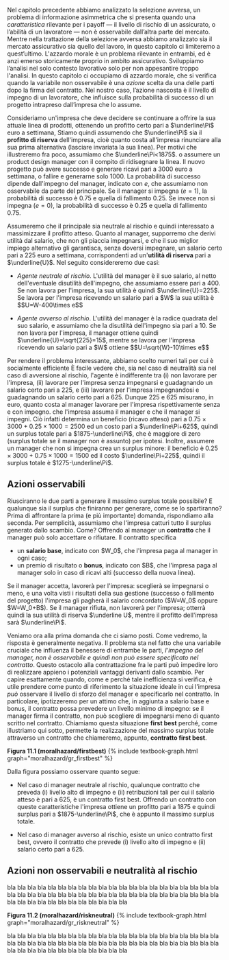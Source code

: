 

Nel capitolo precedente abbiamo analizzato la selezione avversa, un problema di informazione asimmetrica che si presenta quando una <i>caratteristica</i> rilevante per i payoff — il livello di rischio di un assicurato, o l’abilità di un lavoratore — non è osservabile dall’altra parte del mercato.
<span class="marginnote">
Mentre nella trattazione della selezione avversa abbiamo analizzato sia il mercato assicurativo sia quello del lavoro, in questo capitolo ci limiteremo a quest’ultimo. L'azzardo morale è un problema rilevante in entrambi, ed è anzi emerso storicamente proprio in ambito assicurativo. Sviluppiamo l’analisi nel solo contesto lavorativo solo per non appesantire troppo l'analisi.
</span>
In questo capitolo ci occupiamo di azzardo morale, che si verifica quando la variabile non osservabile è una <i>azione</i> scelta da una delle parti dopo la firma del contratto. Nel nostro caso, l’azione nascosta è il livello di impegno di un lavoratore, che influisce sulla probabilità di successo di un progetto intrapreso dall’impresa che lo assume.

Consideriamo un'impresa che deve decidere se continuare a offrire la sua attuale linea di prodotti, ottenendo un profitto certo pari a $\underline\Pi$ euro a settimana,
<span class="marginnote">
Stiamo quindi assumendo che $\underline\Pi$ sia il <b>profitto di riserva</b> dell'impresa, cioè quanto costa all'impresa rinunciare alla sua prima alternativa (lasciare invariata la sua linea). Per motivi che illustreremo fra poco, assumiamo che $\underline\Pi<1875$.
</span>
o assumere un product design manager con il compito di ridisegnare la linea. Il nuovo progetto può avere successo e generare ricavi pari a 3000 euro a settimana, o fallire e generarne solo 1000. La probabilità di successo dipende dall'impegno del manager, indicato con $e$, che assumiamo non osservabile da parte del principale. Se il manager si impegna ($e=1$), la probabilità di successo è $0.75$ e quella di fallimento $0.25$. Se invece non si impegna ($e=0$), la probabilità di successo è $0.25$ e quella di fallimento $0.75$.

Assumeremo che il principale sia neutrale al rischio e quindi interessato a massimizzare il profitto atteso. Quanto al manager, supporremo che derivi utilità dal salario, che non gli piaccia impegnarsi, e che il suo miglior impiego alternativo gli garantisca, senza doversi impegnare, un salario certo pari a 225 euro a settimana, corrispondenti ad un'<b>utilità di riserva</b> pari a $\underline{U}$. Nel seguito considereremo due casi:
<ul>
  <li>
    <p>
	<i>Agente neutrale al rischio.</i> L'utilità del manager è il suo salario, al netto dell'eventuale disutilità dell'impegno, che assumiamo essere pari a 400. Se non lavora per l'impresa, la sua utilità è quindi $\underline{U}=225$. Se lavora per l'impresa ricevendo un salario pari a $W$ la sua utilità è $$U=W-400\times e$$
	</p>
  </li>
  <li>
    <p>
	<i>Agente avverso al rischio</i>. L'utilità del manager è la radice quadrata del suo salario, e assumiamo che la disutilità dell'impegno sia pari a 10. Se non lavora per l'impresa, il manager ottiene quindi $\underline{U}=\sqrt{225}=15$, mentre se lavora per l'impresa ricevendo un salario pari a $W$ ottiene $$U=\sqrt{W}-10\times e$$
	</p>
  </li>
</ul>

Per rendere il problema interessante, abbiamo scelto numeri tali per cui è socialmente efficiente
<span class="marginnote">
È facile vedere che, sia nel caso di neutralità sia nel caso di avversione al rischio, l'agente è indifferente tra (i) non lavorare per l'impresa, (ii) lavorare per l'impresa senza impegnarsi e guadagnando un salario certo pari a $225$, e (iii) lavorare per l'impresa impegnandosi e guadagnando un salario certo pari a $625$. Dunque 225 e 625 misurano, in euro, quanto costa al manager lavorare per l'impresa rispettivamente senza e con impegno.
</span>
che l'impresa assuma il manager e che il manager si impegni. Ciò infatti determina un beneficio (ricavo atteso) pari a $0.75\times3000+0.25\times1000=2500$ ed un costo pari a $\underline\Pi+625$, quindi un surplus totale pari a $1875-\underline\Pi$, che è maggiore di zero (surplus totale se il manager non è assunto) per ipotesi. Inoltre, assumere un manager che non si impegna crea un surplus minore: il beneficio è $0.25\times3000+0.75\times1000=1500$ ed il costo $\underline\Pi+225$, quindi il surplus totale è $1275-\underline\Pi$.












<h2 id="subsec_mh-firstbest">Azioni osservabili</h2>

Riusciranno le due parti a generare il massimo surplus totale possibile? E qualunque sia il surplus che finiranno per generare, come se lo spartiranno? Prima di affrontare la prima (e più importante) domanda, rispondiamo alla seconda. Per semplicità, assumiamo che l'impresa catturi tutto il surplus generato dallo scambio. Come? Offrendo al manager un <b>contratto</b> che il manager può solo accettare o rifiutare. Il contratto specifica
<ul>
  <li>
    un <b>salario base</b>, indicato con $W_0$, che l'impresa paga al manager in ogni caso;
  </li>
  <li>
    un premio di risultato o <b>bonus</b>, indicato con $B$, che l'impresa paga al manager solo in caso di ricavi alti (successo della nuova linea).
  </li>
</ul>
Se il manager accetta, lavorerà per l'impresa: sceglierà se impegnarsi o meno, e una volta visti i risultati della sua gestione (successo o fallimento del progetto) l'impresa gli pagherà il salario concordato ($W=W_0$ oppure $W=W_0+B$). Se il manager rifiuta, non lavorerà per l'impresa; otterrà quindi la sua utilità di riserva $\underline U$, mentre il profitto dell'impresa sarà $\underline\Pi$.

Veniamo ora alla prima domanda che ci siamo posti. Come vedremo, la risposta è generalmente negativa. Il problema sta nel fatto che una variabile cruciale che influenza il benessere di entrambe le parti, <i>l'impegno del manager, non è osservabile e quindi non può essere specificato nel contratto</i>. Questo ostacolo alla contrattazione fra le parti può impedire loro di realizzare appieno i potenziali vantaggi derivanti dallo scambio. Per capire esattamente quando, come e perché tale inefficienza si verifica, è utile prendere come punto di riferimento la situazione ideale in cui l’impresa <i>può</i> osservare il livello di sforzo del manager e specificarlo nel contratto. In particolare, ipotizzeremo per un attimo che, in aggiunta a salario base e bonus, il contratto possa prevedere un livello minimo di impegno: se il manager firma il contratto, non può scegliere di impegnarsi meno di quanto scritto nel contratto. Chiamiamo questa situazione <b>first best</b> perché, come illustriamo qui sotto, permette la realizzazione del massimo surplus totale attraverso un contratto che chiameremo, appunto, <b>contratto first best</b>.

<a id="gr_moralhazard/firstbest"><strong>Figura 11.1 (moralhazard/firstbest)</strong></a>
{% include textbook-graph.html graph="moralhazard/gr_firstbest" %}

Dalla figura possiamo osservare quanto segue:
<ul>
  <li>
    <p>
	Nel caso di manager neutrale al rischio, qualunque contratto che preveda (i) livello alto di impegno e (ii) retribuzioni tali per cui il salario atteso è pari a 625, è un contratto first best. Offrendo un contratto con queste caratteristiche l'impresa ottiene un profitto pari a 1875 e quindi surplus pari a $1875-\underline\Pi$, che è appunto il massimo surplus totale. 
	</p>
  </li>
  <li>
    <p>
	Nel caso di manager avverso al rischio, esiste un unico contratto first best, ovvero il contratto che prevede (i) livello alto di impegno e (ii) salario certo pari a 625.
	</p>
  </li>
</ul>




















<h2 id="subsec_mh-riskneutral">Azioni non osservabili e neutralità al rischio</h2>

bla bla bla bla bla bla bla bla bla bla bla bla bla bla bla bla bla bla bla bla bla bla bla bla bla bla bla bla bla bla bla bla bla bla bla bla bla bla bla bla bla bla bla bla bla bla bla bla bla bla bla bla bla bla 

<a id="gr_moralhazard/riskneutral"><strong>Figura 11.2 (moralhazard/riskneutral)</strong></a>
{% include textbook-graph.html graph="moralhazard/gr_riskneutral" %}

bla bla bla bla bla bla bla bla bla bla bla bla bla bla bla bla bla bla bla bla bla bla bla bla bla bla bla bla bla bla bla bla bla bla bla bla bla bla bla bla bla bla bla bla bla bla bla bla bla bla bla bla bla bla 


















